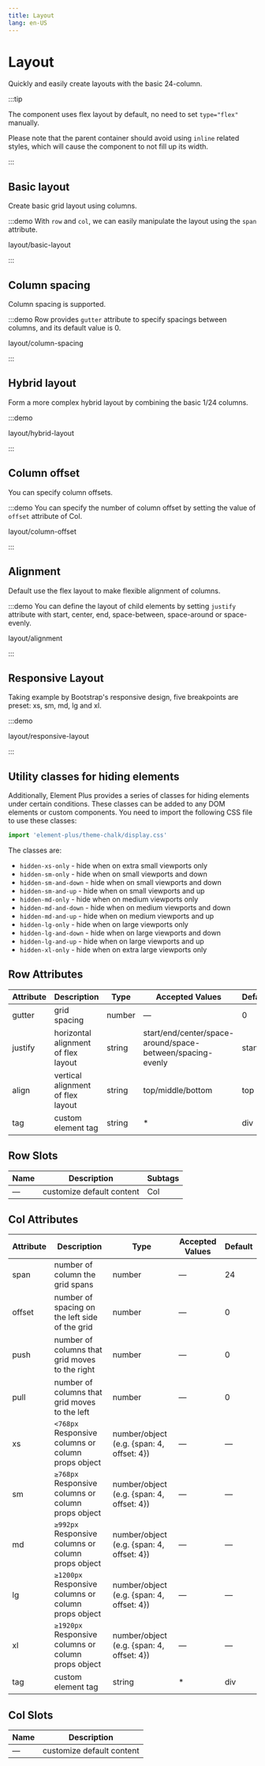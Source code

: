 ```yaml
---
title: Layout
lang: en-US
---
```


# Layout

Quickly and easily create layouts with the basic 24-column.

:::tip

The component uses flex layout by default, no need to set `type="flex"` manually.

Please note that the parent container should avoid using `inline` related styles,
which will cause the component to not fill up its width.

:::

## Basic layout

Create basic grid layout using columns.

:::demo With `row` and `col`, we can easily manipulate the layout using the `span` attribute.

layout/basic-layout

:::

## Column spacing

Column spacing is supported.

:::demo Row provides `gutter` attribute to specify spacings between columns, and its default value is 0.

layout/column-spacing

:::

## Hybrid layout

Form a more complex hybrid layout by combining the basic 1/24 columns.

:::demo

layout/hybrid-layout

:::

## Column offset

You can specify column offsets.

:::demo You can specify the number of column offset by setting the value of `offset` attribute of Col.

layout/column-offset

:::

## Alignment

Default use the flex layout to make flexible alignment of columns.

:::demo You can define the layout of child elements by setting `justify` attribute with start, center, end, space-between, space-around or space-evenly.

layout/alignment

:::

## Responsive Layout

Taking example by Bootstrap's responsive design, five breakpoints are preset:
xs, sm, md, lg and xl.

:::demo

layout/responsive-layout

:::

## Utility classes for hiding elements

Additionally, Element Plus provides a series of classes for hiding elements under
certain conditions. These classes can be added to any DOM elements or custom components.
You need to import the following CSS file to use these classes:

```js
import 'element-plus/theme-chalk/display.css'
```

The classes are:

- `hidden-xs-only` - hide when on extra small viewports only
- `hidden-sm-only` - hide when on small viewports and down
- `hidden-sm-and-down` - hide when on small viewports and down
- `hidden-sm-and-up` - hide when on small viewports and up
- `hidden-md-only` - hide when on medium viewports only
- `hidden-md-and-down` - hide when on medium viewports and down
- `hidden-md-and-up` - hide when on medium viewports and up
- `hidden-lg-only` - hide when on large viewports only
- `hidden-lg-and-down` - hide when on large viewports and down
- `hidden-lg-and-up` - hide when on large viewports and up
- `hidden-xl-only` - hide when on extra large viewports only

## Row Attributes

| Attribute | Description                         | Type   | Accepted Values                                            | Default |
| --------- | ----------------------------------- | ------ | ---------------------------------------------------------- | ------- |
| gutter    | grid spacing                        | number | —                                                          | 0       |
| justify   | horizontal alignment of flex layout | string | start/end/center/space-around/space-between/spacing-evenly | start   |
| align     | vertical alignment of flex layout   | string | top/middle/bottom                                          | top     |
| tag       | custom element tag                  | string | \*                                                         | div     |

## Row Slots

| Name | Description               | Subtags |
| ---- | ------------------------- | ------- |
| —    | customize default content | Col     |

## Col Attributes

| Attribute | Description                                         | Type                                      | Accepted Values | Default |
| --------- | --------------------------------------------------- | ----------------------------------------- | --------------- | ------- |
| span      | number of column the grid spans                     | number                                    | —               | 24      |
| offset    | number of spacing on the left side of the grid      | number                                    | —               | 0       |
| push      | number of columns that grid moves to the right      | number                                    | —               | 0       |
| pull      | number of columns that grid moves to the left       | number                                    | —               | 0       |
| xs        | `<768px` Responsive columns or column props object  | number/object (e.g. {span: 4, offset: 4}) | —               | —       |
| sm        | `≥768px` Responsive columns or column props object  | number/object (e.g. {span: 4, offset: 4}) | —               | —       |
| md        | `≥992px` Responsive columns or column props object  | number/object (e.g. {span: 4, offset: 4}) | —               | —       |
| lg        | `≥1200px` Responsive columns or column props object | number/object (e.g. {span: 4, offset: 4}) | —               | —       |
| xl        | `≥1920px` Responsive columns or column props object | number/object (e.g. {span: 4, offset: 4}) | —               | —       |
| tag       | custom element tag                                  | string                                    | \*              | div     |

## Col Slots

| Name | Description               |
| ---- | ------------------------- |
| —    | customize default content |
